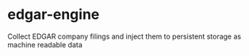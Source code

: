 # edgar-engine
Collect EDGAR company filings and inject them to persistent storage as machine readable data
